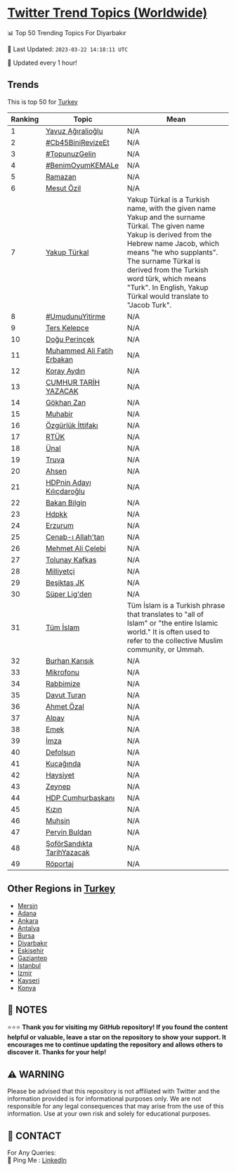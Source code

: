 [Twitter Trend Topics (Worldwide)](https://github.com/ErcinDedeoglu/Twitter-Trend-Topics)
==========


📊 Top 50 Trending Topics For Diyarbakır

📆 Last Updated: `2023-03-22 14:18:11 UTC`

🔧 Updated every 1 hour!


## Trends

This is top 50 for [Turkey](</Turkey>)

| Ranking | Topic | Mean |
| ------- | ------------ | ------------ |
| 1 | [Yavuz Ağıralioğlu](http://twitter.com/search?q=Yavuz+A%c4%9f%c4%b1ralio%c4%9flu) | N/A |
| 2 | [#Cb45BiniRevizeEt](http://twitter.com/search?q=%23Cb45BiniRevizeEt) | N/A |
| 3 | [#TopunuzGelin](http://twitter.com/search?q=%23TopunuzGelin) | N/A |
| 4 | [#BenimOyumKEMALe](http://twitter.com/search?q=%23BenimOyumKEMALe) | N/A |
| 5 | [Ramazan](http://twitter.com/search?q=Ramazan) | N/A |
| 6 | [Mesut Özil](http://twitter.com/search?q=Mesut+%c3%96zil) | N/A |
| 7 | [Yakup Türkal](http://twitter.com/search?q=Yakup+T%c3%bcrkal) | Yakup Türkal is a Turkish name, with the given name Yakup and the surname Türkal. The given name Yakup is derived from the Hebrew name Jacob, which means "he who supplants". The surname Türkal is derived from the Turkish word türk, which means "Turk". In English, Yakup Türkal would translate to "Jacob Turk". |
| 8 | [#UmudunuYitirme](http://twitter.com/search?q=%23UmudunuYitirme) | N/A |
| 9 | [Ters Kelepçe](http://twitter.com/search?q=Ters+Kelep%c3%a7e) | N/A |
| 10 | [Doğu Perinçek](http://twitter.com/search?q=Do%c4%9fu+Perin%c3%a7ek) | N/A |
| 11 | [Muhammed Ali Fatih Erbakan](http://twitter.com/search?q=Muhammed+Ali+Fatih+Erbakan) | N/A |
| 12 | [Koray Aydın](http://twitter.com/search?q=Koray+Ayd%c4%b1n) | N/A |
| 13 | [CUMHUR TARİH YAZACAK](http://twitter.com/search?q=CUMHUR+TAR%c4%b0H+YAZACAK) | N/A |
| 14 | [Gökhan Zan](http://twitter.com/search?q=G%c3%b6khan+Zan) | N/A |
| 15 | [Muhabir](http://twitter.com/search?q=Muhabir) | N/A |
| 16 | [Özgürlük İttifakı](http://twitter.com/search?q=%c3%96zg%c3%bcrl%c3%bck+%c4%b0ttifak%c4%b1) | N/A |
| 17 | [RTÜK](http://twitter.com/search?q=RT%c3%9cK) | N/A |
| 18 | [Ünal](http://twitter.com/search?q=%c3%9cnal) | N/A |
| 19 | [Truva](http://twitter.com/search?q=Truva) | N/A |
| 20 | [Ahsen](http://twitter.com/search?q=Ahsen) | N/A |
| 21 | [HDPnin Adayı Kılıçdaroğlu](http://twitter.com/search?q=HDPnin+Aday%c4%b1+K%c4%b1l%c4%b1%c3%a7daro%c4%9flu) | N/A |
| 22 | [Bakan Bilgin](http://twitter.com/search?q=Bakan+Bilgin) | N/A |
| 23 | [Hdpkk](http://twitter.com/search?q=Hdpkk) | N/A |
| 24 | [Erzurum](http://twitter.com/search?q=Erzurum) | N/A |
| 25 | [Cenab-ı Allah'tan](http://twitter.com/search?q=Cenab-%c4%b1+Allah%27tan) | N/A |
| 26 | [Mehmet Ali Çelebi](http://twitter.com/search?q=Mehmet+Ali+%c3%87elebi) | N/A |
| 27 | [Tolunay Kafkas](http://twitter.com/search?q=Tolunay+Kafkas) | N/A |
| 28 | [Milliyetçi](http://twitter.com/search?q=Milliyet%c3%a7i) | N/A |
| 29 | [Beşiktaş JK](http://twitter.com/search?q=Be%c5%9fikta%c5%9f+JK) | N/A |
| 30 | [Süper Lig'den](http://twitter.com/search?q=S%c3%bcper+Lig%27den) | N/A |
| 31 | [Tüm İslam](http://twitter.com/search?q=T%c3%bcm+%c4%b0slam) | Tüm İslam is a Turkish phrase that translates to "all of Islam" or "the entire Islamic world." It is often used to refer to the collective Muslim community, or Ummah. |
| 32 | [Burhan Karışık](http://twitter.com/search?q=Burhan+Kar%c4%b1%c5%9f%c4%b1k) | N/A |
| 33 | [Mikrofonu](http://twitter.com/search?q=Mikrofonu) | N/A |
| 34 | [Rabbimize](http://twitter.com/search?q=Rabbimize) | N/A |
| 35 | [Davut Turan](http://twitter.com/search?q=Davut+Turan) | N/A |
| 36 | [Ahmet Özal](http://twitter.com/search?q=Ahmet+%c3%96zal) | N/A |
| 37 | [Alpay](http://twitter.com/search?q=Alpay) | N/A |
| 38 | [Emek](http://twitter.com/search?q=Emek) | N/A |
| 39 | [İmza](http://twitter.com/search?q=%c4%b0mza) | N/A |
| 40 | [Defolsun](http://twitter.com/search?q=Defolsun) | N/A |
| 41 | [Kucağında](http://twitter.com/search?q=Kuca%c4%9f%c4%b1nda) | N/A |
| 42 | [Haysiyet](http://twitter.com/search?q=Haysiyet) | N/A |
| 43 | [Zeynep](http://twitter.com/search?q=Zeynep) | N/A |
| 44 | [HDP Cumhurbaşkanı](http://twitter.com/search?q=HDP+Cumhurba%c5%9fkan%c4%b1) | N/A |
| 45 | [Kızın](http://twitter.com/search?q=K%c4%b1z%c4%b1n) | N/A |
| 46 | [Muhsin](http://twitter.com/search?q=Muhsin) | N/A |
| 47 | [Pervin Buldan](http://twitter.com/search?q=Pervin+Buldan) | N/A |
| 48 | [ŞoförSandıkta TarihYazacak](http://twitter.com/search?q=%c5%9eof%c3%b6rSand%c4%b1kta+TarihYazacak) | N/A |
| 49 | [Röportaj](http://twitter.com/search?q=R%c3%b6portaj) | N/A |



## Other Regions in [Turkey](</Turkey>)

* [Mersin](</Turkey/Mersin.md>)
* [Adana](</Turkey/Adana.md>)
* [Ankara](</Turkey/Ankara.md>)
* [Antalya](</Turkey/Antalya.md>)
* [Bursa](</Turkey/Bursa.md>)
* [Diyarbakır](</Turkey/Diyarbakır.md>)
* [Eskişehir](</Turkey/Eskişehir.md>)
* [Gaziantep](</Turkey/Gaziantep.md>)
* [Istanbul](</Turkey/Istanbul.md>)
* [Izmir](</Turkey/Izmir.md>)
* [Kayseri](</Turkey/Kayseri.md>)
* [Konya](</Turkey/Konya.md>)



## 📝 NOTES

⭐⭐⭐ **Thank you for visiting my GitHub repository! If you found the content helpful or valuable, leave a star on the repository to show your support. It encourages me to continue updating the repository and allows others to discover it. Thanks for your help!**


## ⚠️ WARNING

Please be advised that this repository is not affiliated with Twitter and the information provided is for informational purposes only. We are not responsible for any legal consequences that may arise from the use of this information. Use at your own risk and solely for educational purposes.


## 📨 CONTACT

 For Any Queries:  
            🏓 Ping Me : [LinkedIn](https://www.linkedin.com/in/ercindedeoglu/)
